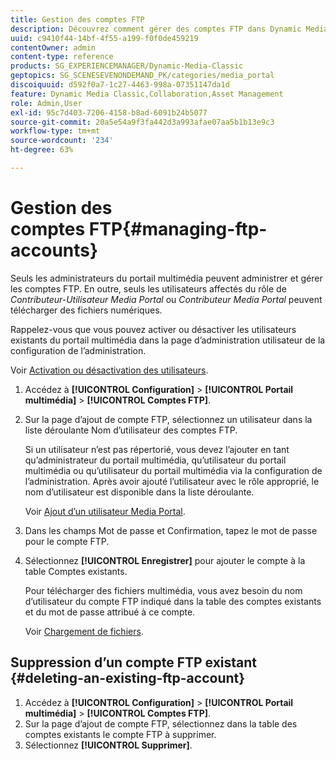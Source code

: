 ```yaml
---
title: Gestion des comptes FTP
description: Découvrez comment gérer des comptes FTP dans Dynamic Media Classic.
uuid: c9410f44-14bf-4f55-a199-f0f0de459219
contentOwner: admin
content-type: reference
products: SG_EXPERIENCEMANAGER/Dynamic-Media-Classic
geptopics: SG_SCENESEVENONDEMAND_PK/categories/media_portal
discoiquuid: d592f0a7-1c27-4463-998a-07351147da1d
feature: Dynamic Media Classic,Collaboration,Asset Management
role: Admin,User
exl-id: 95c7d403-7206-4158-b8ad-6091b24b5077
source-git-commit: 20a5e54a9f3fa442d3a993afae07aa5b1b13e9c3
workflow-type: tm+mt
source-wordcount: '234'
ht-degree: 63%

---
```


# Gestion des comptes FTP{#managing-ftp-accounts}

Seuls les administrateurs du portail multimédia peuvent administrer et gérer les comptes FTP. En outre, seuls les utilisateurs affectés du rôle de *Contributeur-Utilisateur Media Portal* ou *Contributeur Media Portal* peuvent télécharger des fichiers numériques.

Rappelez-vous que vous pouvez activer ou désactiver les utilisateurs existants du portail multimédia dans la page d’administration utilisateur de la configuration de l’administration.

Voir [Activation ou désactivation des utilisateurs](administration-setup.md#activating_or_deactivating_users).

1. Accédez à **[!UICONTROL Configuration]** > **[!UICONTROL Portail multimédia]** > **[!UICONTROL Comptes FTP]**.
1. Sur la page d’ajout de compte FTP, sélectionnez un utilisateur dans la liste déroulante Nom d’utilisateur des comptes FTP.

   Si un utilisateur n’est pas répertorié, vous devez l’ajouter en tant qu’administrateur du portail multimédia, qu’utilisateur du portail multimédia ou qu’utilisateur du portail multimédia via la configuration de l’administration. Après avoir ajouté l’utilisateur avec le rôle approprié, le nom d’utilisateur est disponible dans la liste déroulante.

   Voir [Ajout d’un utilisateur Media Portal](adding-media-portal-users.md#adding_a_media_portal_user).

1. Dans les champs Mot de passe et Confirmation, tapez le mot de passe pour le compte FTP.
1. Sélectionnez **[!UICONTROL Enregistrer]** pour ajouter le compte à la table Comptes existants.

   Pour télécharger des fichiers multimédia, vous avez besoin du nom d’utilisateur du compte FTP indiqué dans la table des comptes existants et du mot de passe attribué à ce compte.

   Voir [Chargement de fichiers](uploading-files.md#uploading_files).

## Suppression d’un compte FTP existant {#deleting-an-existing-ftp-account}

1. Accédez à **[!UICONTROL Configuration]** > **[!UICONTROL Portail multimédia]** > **[!UICONTROL Comptes FTP]**.
1. Sur la page d’ajout de compte FTP, sélectionnez dans la table des comptes existants le compte FTP à supprimer.
1. Sélectionnez **[!UICONTROL Supprimer]**.
